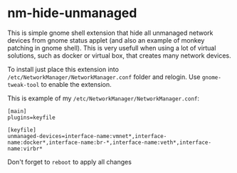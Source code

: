 # nm-hide-unmanaged

This is simple gnome shell extension that hide all unmanaged network devices from gnome status applet (and also an example of monkey patching in gnome shell).
This is very usefull when using a lot of virtual solutions, such as docker or virtual box, that creates many network devices.

To install just place this extension into `/etc/NetworkManager/NetworkManager.conf` folder and relogin. 
Use `gnome-tweak-tool` to enable the extension.

This is example of my `/etc/NetworkManager/NetworkManager.conf`:
```
[main]
plugins=keyfile

[keyfile]
unmanaged-devices=interface-name:vmnet*,interface-name:docker*,interface-name:br-*,interface-name:veth*,interface-name:virbr*

```

Don't forget to `reboot` to apply all changes
